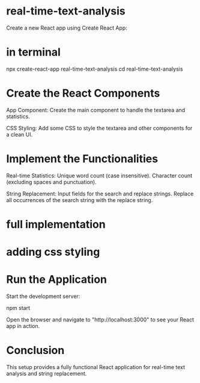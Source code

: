 # real-time-text-analysis

Create a new React app using Create React App:

# in terminal
npx create-react-app real-time-text-analysis
cd real-time-text-analysis

# Create the React Components
App Component:
Create the main component to handle the textarea and statistics.

CSS Styling:
Add some CSS to style the textarea and other components for a clean UI.

# Implement the Functionalities

Real-time Statistics:
Unique word count (case insensitive).
Character count (excluding spaces and punctuation).

String Replacement:
Input fields for the search and replace strings.
Replace all occurrences of the search string with the replace string.

# full implementation

# adding css styling

# Run the Application

Start the development server:

npm start

Open the browser and navigate to "http://localhost:3000" to see your React app in action.

# Conclusion
This setup provides a fully functional React application for real-time text analysis and string replacement.
